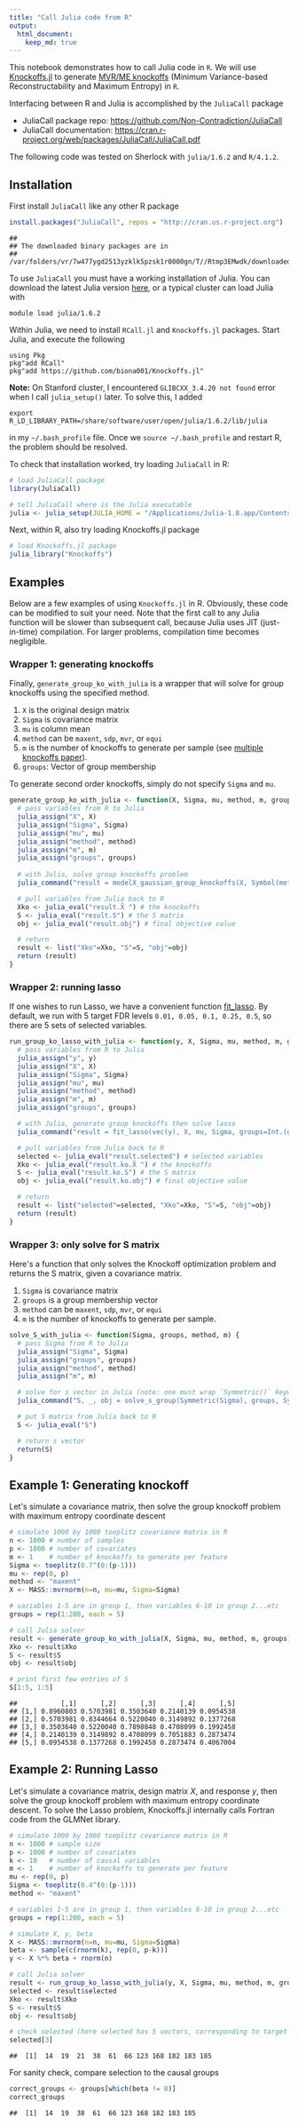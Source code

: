 ```yaml
---
title: "Call Julia code from R"
output: 
  html_document:
    keep_md: true
---
```




This notebook demonstrates how to call Julia code in `R`. We will use [Knockoffs.jl](https://github.com/biona001/Knockoffs.jl) to generate [MVR/ME knockoffs](https://projecteuclid.org/journals/annals-of-statistics/volume-50/issue-1/Powerful-knockoffs-via-minimizing-reconstructability/10.1214/21-AOS2104.full) (Minimum Variance-based Reconstructability and Maximum Entropy) in `R`. 

Interfacing between R and Julia is accomplished by the `JuliaCall` package

+ JuliaCall package repo: https://github.com/Non-Contradiction/JuliaCall
+ JuliaCall documentation: https://cran.r-project.org/web/packages/JuliaCall/JuliaCall.pdf

The following code was tested on Sherlock with `julia/1.6.2` and `R/4.1.2`.

## Installation

First install `JuliaCall` like any other R package 

```r
install.packages("JuliaCall", repos = "http://cran.us.r-project.org")
```

```
## 
## The downloaded binary packages are in
## 	/var/folders/vr/7w477ygd2513yzklk5pzsk1r0000gn/T//Rtmp3EMwdk/downloaded_packages
```
To use `JuliaCall` you must have a working installation of Julia. You can download the latest Julia version [here](https://julialang.org/downloads/), or a typical cluster can load Julia with
```
module load julia/1.6.2
```
Within Julia, we need to install `RCall.jl` and `Knockoffs.jl` packages. Start Julia, and execute the following
```
using Pkg
pkg"add RCall"
pkg"add https://github.com/biona001/Knockoffs.jl"
```

**Note:** On Stanford cluster, I encountered `GLIBCXX_3.4.20 not found` error when I call `julia_setup()` later. To solve this, I added 
```
export R_LD_LIBRARY_PATH=/share/software/user/open/julia/1.6.2/lib/julia
```
in my `~/.bash_profile` file. Once we `source ~/.bash_profile` and restart R, the problem should be resolved. 

To check that installation worked, try loading `JuliaCall` in R:


```r
# load JuliaCall package
library(JuliaCall)

# tell JuliaCall where is the Julia executable
julia <- julia_setup(JULIA_HOME = "/Applications/Julia-1.8.app/Contents/Resources/julia/bin")
```

Next, within R, also try loading Knockoffs.jl package


```r
# load Knockoffs.jl package
julia_library("Knockoffs")
```

## Examples

Below are a few examples of using `Knockoffs.jl` in R. Obviously, these code can be modified to suit your need. Note that the first call to any Julia function will be slower than subsequent call, because Julia uses JIT (just-in-time) compilation. For larger problems, compilation time becomes negligible. 

### Wrapper 1: generating knockoffs

Finally, `generate_group_ko_with_julia` is a wrapper that will solve for group knockoffs using the specified method. 

1. `X` is the original design matrix
2. `Sigma` is covariance matrix
3. `mu` is column mean
4. `method` can be `maxent`, `sdp`, `mvr`, or `equi`
5. `m` is the number of knockoffs to generate per sample (see [multiple knockoffs paper](http://proceedings.mlr.press/v89/gimenez19b.html)). 
6. `groups`: Vector of group membership

To generate second order knockoffs, simply do not specify `Sigma` and `mu`. 


```r
generate_group_ko_with_julia <- function(X, Sigma, mu, method, m, groups) {
  # pass variables from R to Julia
  julia_assign("X", X)
  julia_assign("Sigma", Sigma)
  julia_assign("mu", mu)
  julia_assign("method", method)
  julia_assign("m", m)
  julia_assign("groups", groups)
  
  # with Julia, solve group knockoffs problem
  julia_command("result = modelX_gaussian_group_knockoffs(X, Symbol(method), Int.(groups), mu, Sigma, m=Int(m), verbose=true)")

  # pull variables from Julia back to R
  Xko <- julia_eval("result.X̃ ") # the knockoffs
  S <- julia_eval("result.S") # the S matrix
  obj <- julia_eval("result.obj") # final objective value

  # return
  result <- list("Xko"=Xko, "S"=S, "obj"=obj)
  return (result)
}
```

### Wrapper 2: running lasso

If one wishes to run Lasso, we have a convenient function [fit_lasso](https://github.com/biona001/Knockoffs.jl/blob/group_MVR_ME/src/fit_lasso.jl#L28). By default, we run with 5 target FDR levels `0.01, 0.05, 0.1, 0.25, 0.5`, so there are 5 sets of selected variables.


```r
run_group_ko_lasso_with_julia <- function(y, X, Sigma, mu, method, m, groups) {
  # pass variables from R to Julia
  julia_assign("y", y)
  julia_assign("X", X)
  julia_assign("Sigma", Sigma)
  julia_assign("mu", mu)
  julia_assign("method", method)
  julia_assign("m", m)
  julia_assign("groups", groups)

  # with Julia, generate group knockoffs then solve lasso
  julia_command("result = fit_lasso(vec(y), X, mu, Sigma, groups=Int.(groups), method=Symbol(method), m=Int(m))")

  # pull variables from Julia back to R
  selected <- julia_eval("result.selected") # selected variables
  Xko <- julia_eval("result.ko.X̃ ") # the knockoffs
  S <- julia_eval("result.ko.S") # the S matrix
  obj <- julia_eval("result.ko.obj") # final objective value

  # return
  result <- list("selected"=selected, "Xko"=Xko, "S"=S, "obj"=obj)
  return (result)
}
```

### Wrapper 3: only solve for S matrix

Here's a function that only solves the Knockoff optimization problem and returns the S matrix, given a covariance matrix. 

1. `Sigma` is covariance matrix
2. `groups` is a group membership vector
4. `method` can be `maxent`, `sdp`, `mvr`, or `equi`
5. `m` is the number of knockoffs to generate per sample. 


```r
solve_S_with_julia <- function(Sigma, groups, method, m) {
  # pass Sigma from R to Julia
  julia_assign("Sigma", Sigma)
  julia_assign("groups", groups)
  julia_assign("method", method)
  julia_assign("m", m)

  # solve for s vector in Julia (note: one must wrap `Symmetric()` keyword around Sigma)
  julia_command("S, _, obj = solve_s_group(Symmetric(Sigma), groups, Symbol(method), tol=0.01, m=Int(m))")

  # put S matrix from Julia back to R
  S <- julia_eval("S")

  # return s vector
  return(S)
}
```

## Example 1: Generating knockoff

Let's simulate a covariance matrix, then solve the group knockoff problem with maximum entropy coordinate descent


```r
# simulate 1000 by 1000 toeplitz covariance matrix in R
n <- 1000 # number of samples
p <- 1000 # number of covariates
m <- 1    # number of knockoffs to generate per feature
Sigma <- toeplitz(0.7^(0:(p-1)))
mu <- rep(0, p)
method <- "maxent"
X <- MASS::mvrnorm(n=n, mu=mu, Sigma=Sigma)

# variables 1-5 are in group 1, then variables 6-10 in group 2...etc
groups = rep(1:200, each = 5)

# call Julia solver
result <- generate_group_ko_with_julia(X, Sigma, mu, method, m, groups)
Xko <- result$Xko
S <- result$S
obj <- result$obj

# print first few entries of S
S[1:5, 1:5]
```

```
##           [,1]      [,2]      [,3]      [,4]      [,5]
## [1,] 0.8960803 0.5703981 0.3503640 0.2140139 0.0954538
## [2,] 0.5703981 0.8344664 0.5220040 0.3149892 0.1377268
## [3,] 0.3503640 0.5220040 0.7898848 0.4708099 0.1992458
## [4,] 0.2140139 0.3149892 0.4708099 0.7051883 0.2873474
## [5,] 0.0954538 0.1377268 0.1992458 0.2873474 0.4067004
```

## Example 2: Running Lasso

Let's simulate a covariance matrix, design matrix $X$, and response $y$, then solve the group knockoff problem with maximum entropy coordinate descent. To solve the Lasso problem, Knockoffs.jl internally calls Fortran code from the GLMNet library. 


```r
# simulate 1000 by 1000 toeplitz covariance matrix in R
n <- 1000 # sample size
p <- 1000 # number of covariates
k <- 10   # number of causal variables
m <- 1    # number of knockoffs to generate per feature
mu <- rep(0, p)
Sigma <- toeplitz(0.4^(0:(p-1)))
method <- "maxent"

# variables 1-5 are in group 1, then variables 6-10 in group 2...etc
groups = rep(1:200, each = 5)

# simulate X, y, beta
X <- MASS::mvrnorm(n=n, mu=mu, Sigma=Sigma)
beta <- sample(c(rnorm(k), rep(0, p-k)))
y <- X %*% beta + rnorm(n)

# call Julia solver
result <- run_group_ko_lasso_with_julia(y, X, Sigma, mu, method, m, groups)
selected <- result$selected
Xko <- result$Xko
S <- result$S
obj <- result$obj

# check selected (here selected has 5 vectors, corresponding to target FDR 0.01, 0.05, 0.1, 0.25, 0.5)
selected[3]
```

```
##  [1]  14  19  21  38  61  66 123 168 182 183 185
```

For sanity check, compare selection to the causal groups

```r
correct_groups <- groups[which(beta != 0)]
correct_groups
```

```
##  [1]  14  19  38  61  66 123 168 182 183 185
```
